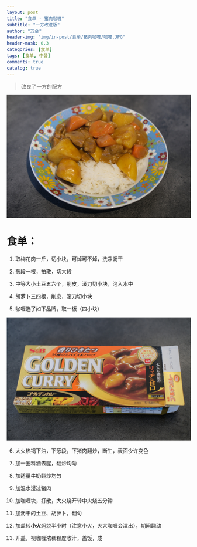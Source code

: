 ```yaml
---
layout: post
title: "食单 - 猪肉咖喱"
subtitle: "一方改进版"
author: "万金"
header-img: "img/in-post/食单/猪肉咖喱/咖喱.JPG"
header-mask: 0.3
categories: [食单]
tags: [食单, 中餐]
comments: true
catalog: true
---
```


> 改良了一方的配方

![成品](/img/in-post/食单/猪肉咖喱/成品.JPG)

# 食单：

1. 取梅花肉一斤，切小块，可焯可不焯，洗净沥干

2. 葱段一根，拍散，切大段

3. 中等大小土豆五六个，削皮，滚刀切小块，泡入水中

4. 胡萝卜三四根，削皮，滚刀切小块

5. 咖喱选了如下品牌，取一板（四小块）

  ![咖喱](/img/in-post/食单/猪肉咖喱/咖喱.JPG)

6. 大火热锅下油，下葱段，下猪肉翻炒，断生，表面少许变色

7. 加一圈料酒去腥，翻炒均匀

8. 加适量牛奶翻炒均匀

9. 加温水漫过猪肉

10. 加咖喱块，打散，大火烧开转中火烧五分钟

11. 加沥干的土豆、胡萝卜，翻匀

12. 加盖转**小火**焖烧半小时（注意小火，火大咖喱会溢出），期间翻动

13. 开盖，视咖喱浓稠程度收汁，盖饭，成